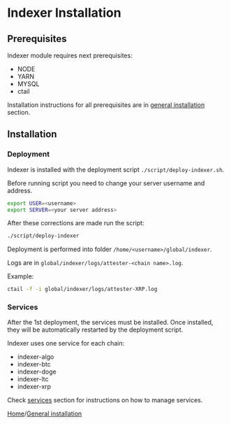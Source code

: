 # Indexer Installation

## Prerequisites
Indexer module requires next prerequisites:
- NODE
- YARN
- MYSQL
- ctail

Installation instructions for all prerequisites are in [general installation](general-installation.md) section.

## Installation

### Deployment

Indexer is installed with the deployment script `./script/deploy-indexer.sh`.

Before running script you need to change your server username and address.

``` bash
export USER=<username>
export SERVER=<your server address>
```

After these corrections are made run the script:

``` bash
./script/deploy-indexer
```

Deployment is performed into folder `/home/<username>/global/indexer`.

Logs are in `global/indexer/logs/attester-<chain name>.log`.

Example:

``` bash
ctail -f -i global/indexer/logs/attester-XRP.log
```

### Services

After the 1st deployment, the services must be installed. Once installed, they will be automatically restarted by the deployment script.

Indexer uses one service for each chain:

- indexer-algo
- indexer-btc
- indexer-doge
- indexer-ltc
- indexer-xrp

Check [services](services.md) section for instructions on how to manage services.

[Home](./../README.md)/[General installation](../installation/general-installation.md)
